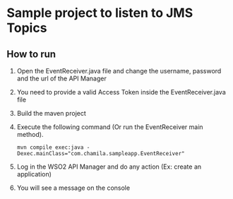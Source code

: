 # Sample project to listen to JMS Topics




    
## How to run

1. Open the EventReceiver.java file and change the username, password and the url of the API Manager 
2. You need to provide a valid Access Token inside the EventReceiver.java file

3. Build the maven project

4. Execute the following command (Or run the EventReceiver main method).

    `mvn compile exec:java -Dexec.mainClass="com.chamila.sampleapp.EventReceiver"`
     
5. Log in the WSO2 API Manager and do any action (Ex: create an application)

6. You will see a message on the console




     

   
